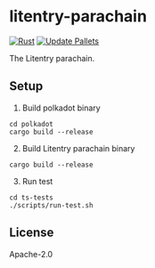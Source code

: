 # litentry-parachain
[![Rust](https://github.com/litentry/litentry-parachain/actions/workflows/build_test.yml/badge.svg)](https://github.com/litentry/litentry-parachain/actions/workflows/build_test.yml)
[![Update Pallets](https://github.com/litentry/litentry-parachain/actions/workflows/update_pallets.yml/badge.svg)](https://github.com/litentry/litentry-parachain/actions/workflows/update_pallets.yml)

The Litentry parachain.


## Setup
1. Build polkadot binary
```
cd polkadot
cargo build --release
```
2. Build Litentry parachain binary
```
cargo build --release
```
3. Run test
```
cd ts-tests
./scripts/run-test.sh
```


## License
Apache-2.0


